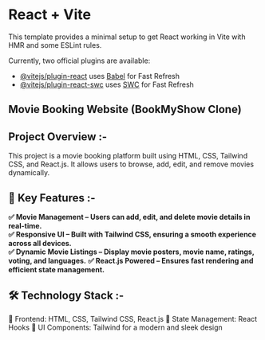 # React + Vite

This template provides a minimal setup to get React working in Vite with HMR and some ESLint rules.

Currently, two official plugins are available:

- [@vitejs/plugin-react](https://github.com/vitejs/vite-plugin-react/blob/main/packages/plugin-react/README.md) uses [Babel](https://babeljs.io/) for Fast Refresh
- [@vitejs/plugin-react-swc](https://github.com/vitejs/vite-plugin-react-swc) uses [SWC](https://swc.rs/) for Fast Refresh

## Movie Booking Website (BookMyShow Clone)

## Project Overview :-
This project is a movie booking platform built using HTML, CSS, Tailwind CSS, and React.js. It allows users to browse, add, edit, and remove movies dynamically.

## 🚀 Key Features :- 
**✅ Movie Management – Users can add, edit, and delete movie details in real-time.<br>**
**✅ Responsive UI – Built with Tailwind CSS, ensuring a smooth experience across all devices.**<br>
**✅ Dynamic Movie Listings – Display movie posters, movie name, ratings, voting, and languages.**
**✅ React.js Powered – Ensures fast rendering and efficient state management.**

## 🛠️ Technology Stack :-
🔹 Frontend: HTML, CSS, Tailwind CSS, React.js
🔹 State Management: React Hooks
🔹 UI Components: Tailwind for a modern and sleek design
